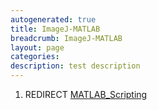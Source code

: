 ```yaml
---
autogenerated: true
title: ImageJ-MATLAB
breadcrumb: ImageJ-MATLAB
layout: page
categories: 
description: test description
---
```


1.  REDIRECT [MATLAB\_Scripting](MATLAB_Scripting)
